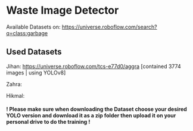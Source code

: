 # Waste Image Detector

Available Datasets on: https://universe.roboflow.com/search?q=class:garbage


## Used Datasets

Jihan: https://universe.roboflow.com/tcs-e77d0/aggra [contained 3774 images | using YOLOv8]

Zahra:

Hikmal:

#### ! Please make sure when downloading the Dataset choose your desired YOLO version and download it as a zip folder then upload it on your personal drive to do the training !
